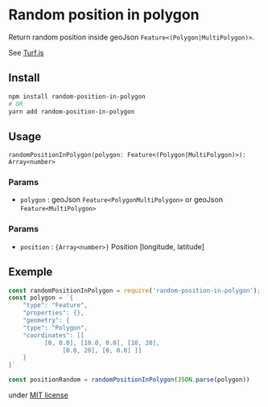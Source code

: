 
Random position in polygon
===

Return random position inside geoJson `Feature<(Polygon|MultiPolygon)>`.

See [Turf.js](https://turfjs.org/)


## Install

```bash
npm install random-position-in-polygon
# OR
yarn add random-position-in-polygon
```

## Usage

`randomPositionInPolygon(polygon: Feature<(Polygon|MultiPolygon)>): Array<number>`
### Params
 - `polygon` : geoJson `Feature<PolygonMultiPolygon>` or geoJson `Feature<MultiPolygon>`
### Params
 - `position` : `{Array<number>}` Position [longitude, latitude]

## Exemple
```js
const randomPositionInPolygon = require('random-position-in-polygon');
const polygon = `{
    "type": "Feature",
    "properties": {},
    "geometry": {
    "type": "Polygon",
    "coordinates": [[
          [0, 0.0], [10.0, 0.0], [10, 20],
               [0.0, 20], [0, 0.0] ]]
    }
}`

const positionRandom = randomPositionInPolygon(JSON.parse(polygon))
```
under [MIT license](https://github.com/BilelJegham/randomPositionInPolygon/blob/master/LICENSE)
